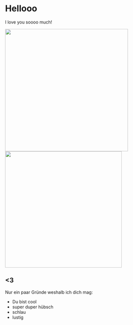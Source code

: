 <!DOCTYPE html>
<html>
   <head>
        <title>Meine erste Website</title>
        <meta charset="utf-8">
        <link rel="stylesheet" href="style.css"
    </head>
        <body>
        <h1>Hellooo</h1>
        I love you soooo much!
        <p>
            <a href="https://www.youtube.com/watch?v=wLkfz10Srxw">
            <img src="https://i.pinimg.com/736x/30/b1/dc/30b1dcd17c05e38869ac16117dc63b3d.jpg"
          style="width: 400px;"/>
            </a>
            <a href="https://www.youtube.com/watch?v=wLkfz10Srxw">
            <img src="https://valleycakesupplies.com/wp-content/uploads/2022/05/19-621.jpg"
          style="width: 380px;"/>
            </a>
        <h2><3</h2>
        Nur ein paar Gründe weshalb ich dich mag:
        <ul>
            <li>Du bist cool</li>
            <li>super duper hübsch</li>
            <li>schlau</li>
            <li>lustig</li
         </ul>
       </body>
</html>

